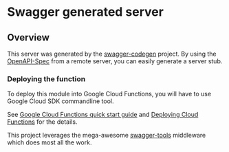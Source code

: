 # Swagger generated server

## Overview
This server was generated by the [swagger-codegen](https://github.com/swagger-api/swagger-codegen) project.  By using the [OpenAPI-Spec](https://github.com/OAI/OpenAPI-Specification) from a remote server, you can easily generate a server stub.

### Deploying the function
To deploy this module into Google Cloud Functions, you will have to use Google Cloud SDK commandline tool.

See [Google Cloud Functions quick start guide](https://cloud.google.com/functions/docs/quickstart) and [Deploying Cloud Functions](https://cloud.google.com/functions/docs/deploying/) for the details.

This project leverages the mega-awesome [swagger-tools](https://github.com/apigee-127/swagger-tools) middleware which does most all the work.
